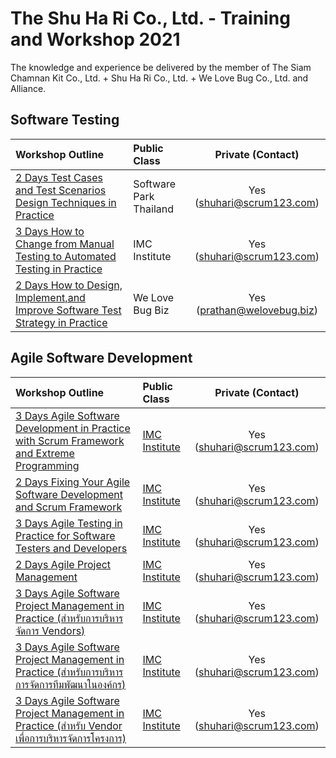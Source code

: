 # The Shu Ha Ri Co., Ltd. - Training and Workshop 2021
The knowledge and experience be delivered by the member of The Siam Chamnan Kit Co., Ltd. + Shu Ha Ri Co., Ltd. + We Love Bug Co., Ltd. and Alliance.

## Software Testing

| Workshop Outline | Public Class | Private (Contact) |
| :----- | :----- | :-----: |
| [2 Days Test Cases and Test Scenarios Design Techniques in Practice](./software-testing/2-days-test-techniques/2-days-test-techniques-in-practices.md) |Software Park Thailand | Yes ([shuhari@scrum123.com](mailto:shuhari@scrum123.com))  |
| [3 Days How to Change from Manual Testing to Automated Testing in Practice](./software-testing/3-days-how-to-change/3-days-how-to-change-in-practice.md) |IMC Institute | Yes ([shuhari@scrum123.com](mailto:shuhari@scrum123.com))  |
| [2 Days How to Design, Implement,and Improve Software Test Strategy in Practice](./software-testing/2-days-test-strategy/2-days-test-strategy-in-practices.md) | We Love Bug Biz | Yes ([prathan@welovebug.biz](mailto:prathan@welovebug.biz))  |

## Agile Software Development

| Workshop Outline | Public Class | Private (Contact) |
| :----- | :----- | :-----: |
| [3 Days Agile Software Development in Practice with Scrum Framework and Extreme Programming](./agile/3-days-agile-software-development.md) | [IMC Institute](http://www.imcinstitute.com/agile) | Yes ([shuhari@scrum123.com](mailto:shuhari@scrum123.com))  |
| [2 Days Fixing Your Agile Software Development and Scrum Framework](./agile/2-days-fix-your-agile-and-scrum.md) | [IMC Institute](https://docs.google.com/document/d/1PkmsVSq2R0NOXAsP0lcFLNyxrO9k4Pzcz5PFVgD-7TM/edit) | Yes ([shuhari@scrum123.com](mailto:shuhari@scrum123.com)) |
| [3 Days Agile Testing in Practice for Software Testers and Developers](./agile/3-days-agile-testing-in-practices.md)| [IMC Institute](https://docs.google.com/document/d/1yXf1AKQz6XiX1xxvBugWHueESECDCFhaCKJjg0MaMhY/edit) | Yes ([shuhari@scrum123.com](mailto:shuhari@scrum123.com))  |
| [2 Days Agile Project Management](./agile/2-days-agile-project-management.md) | [IMC Institute](http://www.imcinstitute.com/agileprj) | Yes ([shuhari@scrum123.com](mailto:shuhari@scrum123.com))  |
| [3 Days Agile Software Project Management in Practice (สำหรับการบริหารจัดการ Vendors)](./agile/3-days-agile-project-management-to-manage-vendor.md) | [IMC Institute](https://docs.google.com/document/d/1aNRsZVPqYJusJKX9aiXKS-IbIjoZ6RIJUxd8wGqTYVU/edit) | Yes ([shuhari@scrum123.com](mailto:shuhari@scrum123.com)) |
| [3 Days Agile Software Project Management in Practice (สำหรับการบริหารการจัดการทีมพัฒนาในองค์กร)](./agile/3-days-agile-project-management-to-manage-development-team.md) | [IMC Institute](https://docs.google.com/document/d/1p0WbhPE-qQfeumWnTIF7p4ypfCJDyfwbtJGTc8-14QE/edit) | Yes ([shuhari@scrum123.com](mailto:shuhari@scrum123.com)) |
| [3 Days Agile Software Project Management in Practice (สำหรับ Vendor เพื่อการบริหารจัดการโครงการ)](./agile/3-days-agile-project-management-for-vendor-to-manage-project.md) | [IMC Institute](http://www.imcinstitute.com) | Yes ([shuhari@scrum123.com](mailto:shuhari@scrum123.com)) |
